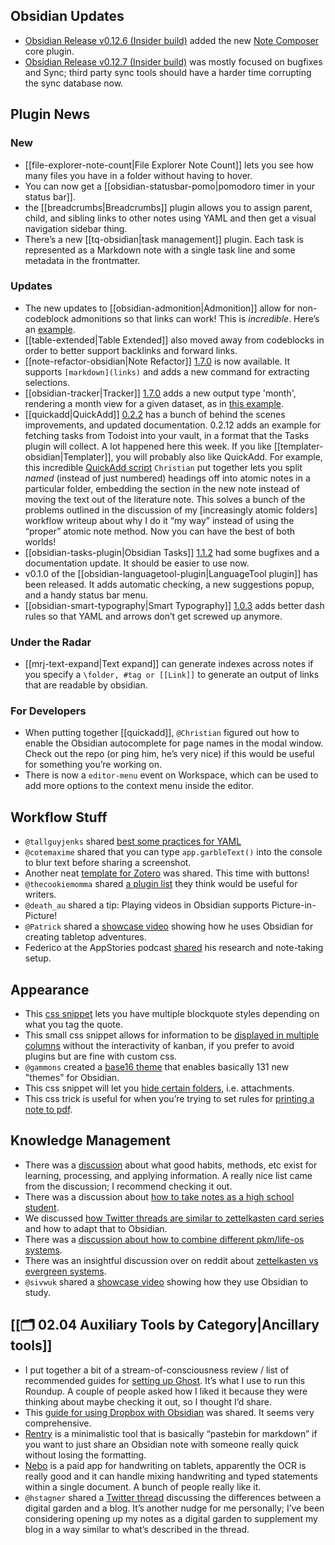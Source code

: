 ## Obsidian Updates

- [Obsidian Release v0.12.6 (Insider build)](https://forum.obsidian.md/t/obsidian-release-v0-12-6-insider-build/19914) added the new [Note Composer](https://help.obsidian.md/Plugins/Note+composer) core plugin.
- [Obsidian Release v0.12.7 (Insider build)](https://forum.obsidian.md/t/obsidian-release-v0-12-7-insider-build/20004) was mostly focused on bugfixes and Sync; third party sync tools should have a harder time corrupting the sync database now.

## Plugin News

### New

- [[file-explorer-note-count|File Explorer Note Count]] lets you see how many files you have in a folder without having to hover.
- You can now get a [[obsidian-statusbar-pomo|pomodoro timer in your status bar]].
- the [[breadcrumbs|Breadcrumbs]] plugin allows you to assign parent, child, and sibling links to other notes using YAML and then get a visual navigation sidebar thing.
- There’s a new [[tq-obsidian|task management]] plugin. Each task is represented as a Markdown note with a single task line and some metadata in the frontmatter.

### Updates

- The new updates to [[obsidian-admonition|Admonition]] allow for non-codeblock admonitions so that links can work! This is _incredible_. Here’s an [example](https://www.loom.com/share/730f77bbeeef453f94f22576df7178f4).
- [[table-extended|Table Extended]] also moved away from codeblocks in order to better support backlinks and forward links.
- [[note-refactor-obsidian|Note Refactor]] [1.7.0](https://github.com/lynchjames/note-refactor-obsidian/releases/tag/1.7.0) is now available. It supports `[markdown](links)` and adds a new command for extracting selections.
- [[obsidian-tracker|Tracker]] [1.7.0](https://github.com/pyrochlore/obsidian-tracker) adds a new output type 'month', rendering a month view for a given dataset, as in [this example](https://discord.com/channels/686053708261228577/855181471643861002/856529983031607316).
- [[quickadd|QuickAdd]] [0.2.2](https://github.com/chhoumann/quickadd) has a bunch of behind the scenes improvements, and updated documentation. 0.2.12 adds an example for fetching tasks from Todoist into your vault, in a format that the Tasks plugin will collect. A lot happened here this week. If you like [[templater-obsidian|Templater]], you will probably also like QuickAdd. For example, this incredible [QuickAdd script](https://discord.com/channels/686053708261228577/840286238928797736/855883637367242752) `Christian` put together lets you split _named_ (instead of just numbered) headings off into atomic notes in a particular folder, embedding the section in the new note instead of moving the text out of the literature note. This solves a bunch of the problems outlined in the discussion of my [increasingly atomic folders] workflow writeup about why I do it “my way” instead of using the “proper” atomic note method. Now you can have the best of both worlds!
- [[obsidian-tasks-plugin|Obsidian Tasks]] [1.1.2](https://github.com/schemar/obsidian-tasks/releases/tag/1.1.2) had some bugfixes and a documentation update. It should be easier to use now.
- v0.1.0 of the [[obsidian-languagetool-plugin|LanguageTool plugin]] has been released. It adds automatic checking, a new suggestions popup, and a handy status bar menu.
- [[obsidian-smart-typography|Smart Typography]] [1.0.3](https://github.com/mgmeyers/obsidian-smart-typography/releases/tag/1.0.3) adds better dash rules so that YAML and arrows don’t get screwed up anymore.

### Under the Radar

- [[mrj-text-expand|Text expand]] can generate indexes across notes if you specify a `\folder, #tag or [[Link]]` to generate an output of links that are readable by obsidian.

### For Developers

- When putting together [[quickadd]], `@Christian` figured out how to enable the Obsidian autocomplete for page names in the modal window. Check out the repo (or ping him, he’s very nice) if this would be useful for something you’re working on.
- There is now a `editor-menu` event on Workspace, which can be used to add more options to the context menu inside the editor.

## Workflow Stuff

- `@tallguyjenks` shared [best some practices for YAML](http://discordapp.com/channels/686053708261228577/694233507500916796/856218976946618399)
- `@cotemaxime` shared that you can type `app.garbleText()` into the console to blur text before sharing a screenshot.
- Another neat [template for Zotero](http://discordapp.com/channels/686053708261228577/710585052769157141/856977587976011787) was shared. This time with buttons!
- `@thecookiemomma` shared [a plugin list](http://discordapp.com/channels/686053708261228577/694233507500916796/858023992743821373) they think would be useful for writers.
- `@death_au` shared a tip: Playing videos in Obsidian supports Picture-in-Picture!
- `@Patrick` shared a [showcase video](https://youtu.be/vfGDnIa34ag) showing how he uses Obsidian for creating tabletop adventures.
- Federico at the AppStories podcast [shared](https://appstories.net/episodes/228/) his research and note-taking setup.

## Appearance

- This [css snippet](https://forum.obsidian.md/t/css-snippet-for-multiple-blockquote-styles-with-syntax-formatting/19839/8) lets you have multiple blockquote styles depending on what you tag the quote.
- This small css snippet allows for information to be [displayed in multiple columns](http://discordapp.com/channels/686053708261228577/707816848615407697/856860634884341830) without the interactivity of kanban, if you prefer to avoid plugins but are fine with custom css.
- `@gammons` created a [base16 theme](https://github.com/gammons/base16-obsidian) that enables basically 131 new "themes" for Obsidian.
- This css snippet will let you [hide certain folders](https://discord.com/channels/686053708261228577/694233507500916796/845664939292229642), i.e. attachments.
- This css trick is useful for when you’re trying to set rules for [printing a note to pdf](https://discord.com/channels/686053708261228577/722584061087842365/855105812463616040).

## Knowledge Management

- There was a [discussion](http://discordapp.com/channels/686053708261228577/722584061087842365/857982337814888508) about what good habits, methods, etc exist for learning, processing, and applying information. A really nice list came from the discussion; I recommend checking it out.
- There was a discussion about [how to take notes as a high school student](http://discordapp.com/channels/686053708261228577/694233507500916796/855792400278224907).
- We discussed [how Twitter threads are similar to zettelkasten card series](http://discordapp.com/channels/686053708261228577/710585052769157141/857716879393423371) and how to adapt that to Obsidian.
- There was a [discussion about how to combine different pkm/life-os systems](https://discord.com/channels/686053708261228577/710585052769157141/856366772130807829).
- There was an insightful discussion over on reddit about [zettelkasten vs evergreen systems](https://www.reddit.com/r/ObsidianMD/comments/o589cd/is_it_me_or_is_the_zettelkasten_being/).
- `@sivwuk` shared a [showcase video](https://www.youtube.com/watch?v=_81oIoHMQrQ) showing how they use Obsidian to study.

## [[🗂️ 02.04 Auxiliary Tools by Category|Ancillary tools]]

- I put together a bit of a stream-of-consciousness review / list of recommended guides for [setting up Ghost](https://eleanorkonik.com/ghost-my-experiences-running-a-self-hosted-newsletter/). It’s what I use to run this Roundup. A couple of people asked how I liked it because they were thinking about maybe checking it out, so I thought I’d share.
- This [guide for using Dropbox with Obsidian](https://theproductiveengineer.net/ultimate-guide-to-using-dropbox-for-obsidian-notes/) was shared. It seems very comprehensive.
- [Rentry](https://rentry.org/) is a minimalistic tool that is basically “pastebin for markdown” if you want to just share an Obsidian note with someone really quick without losing the formatting.
- [Nebo](https://www.nebo.app/features/) is a paid app for handwriting on tablets, apparently the OCR is really good and it can handle mixing handwriting and typed statements within a single document. A bunch of people really like it.
- `@hstagner` shared a [Twitter thread](https://twitter.com/hstagner/status/1408388869549137921?s=21) discussing the differences between a digital garden and a blog. It’s another nudge for me personally; I’ve been considering opening up my notes as a digital garden to supplement my blog in a way similar to what’s described in the thread.
